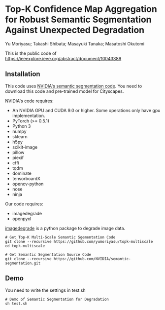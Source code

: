 # Top-K Confidence Map Aggregation for Robust Semantic Segmentation Against Unexpected Degradation
Yu Moriyasu; Takashi Shibata; Masayuki Tanaka; Masatoshi Okutomi

This is the public code of https://ieeexplore.ieee.org/abstract/document/10043389

## Installation 
This code uses [NVIDIA's semantic segmentation code](https://github.com/NVIDIA/semantic-segmentation/tree/sdcnet).
You need to download this code and pre-trained model for Cityscapes.

NVIDIA's code requires:
* An NVIDIA GPU and CUDA 9.0 or higher. Some operations only have gpu implementation.
* PyTorch (>= 0.5.1)
* Python 3
* numpy
* sklearn
* h5py
* scikit-image
* pillow
* piexif
* cffi
* tqdm
* dominate
* tensorboardX
* opencv-python
* nose
* ninja

Our code requires:
* imagedegrade
* openpyxl

[imagedegrade](https://github.com/mastnk/imagedegrade) is a python package to degrade image data.


```
# Get Top-K Multi-Scale Semantic Sgementation Code
git clone --recursive https://github.com/yumoriyasu/topk-multiscale
cd topk-multiscale

# Get Semantic Segmentation Source Code
git clone --recursive https://github.com/NVIDIA/semantic-segmentation.git
```


## Demo
You need to write the settings in test.sh
```
# Demo of Semantic Segmentation for Degradation
sh test.sh
```
